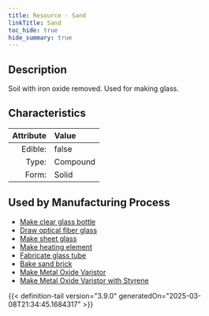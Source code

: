 ```yaml
---
title: Resource - Sand
linkTitle: Sand
toc_hide: true
hide_summary: true
---
```

<!-- This is generated by the MarsSim HelpGenertor, do not edit. -->

## Description
 Soil with iron oxide removed. Used for making glass.

## Characteristics

| Attribute      | Value |
|--------:|:------|
|Edible:|false|
|Type:|Compound|
|Form:|Solid|
 

## Used by Manufacturing Process

- [Make clear glass bottle](/docs/definitions/process/make-clear-glass-bottle)
- [Draw optical fiber glass](/docs/definitions/process/draw-optical-fiber-glass)
- [Make sheet glass](/docs/definitions/process/make-sheet-glass)
- [Make heating element](/docs/definitions/process/make-heating-element)
- [Fabricate glass tube](/docs/definitions/process/fabricate-glass-tube)
- [Bake sand brick](/docs/definitions/process/bake-sand-brick)
- [Make Metal Oxide Varistor](/docs/definitions/process/make-metal-oxide-varistor)
- [Make Metal Oxide Varistor with Styrene](/docs/definitions/process/make-metal-oxide-varistor-with-styrene)


    


{{< definition-tail version="3.9.0" generatedOn="2025-03-08T21:34:45.1684317" >}}


